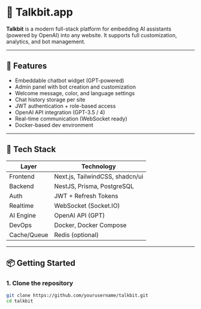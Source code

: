 # 🧠 Talkbit.app

**Talkbit** is a modern full-stack platform for embedding AI assistants (powered by OpenAI) into any website. It supports full customization, analytics, and bot management.

---

## 🚀 Features

- Embeddable chatbot widget (GPT-powered)
- Admin panel with bot creation and customization
- Welcome message, color, and language settings
- Chat history storage per site
- JWT authentication + role-based access
- OpenAI API integration (GPT-3.5 / 4)
- Real-time communication (WebSocket ready)
- Docker-based dev environment

---

## 🧰 Tech Stack

| Layer      | Technology                  |
|------------|-----------------------------|
| Frontend   | Next.js, TailwindCSS, shadcn/ui |
| Backend    | NestJS, Prisma, PostgreSQL  |
| Auth       | JWT + Refresh Tokens        |
| Realtime   | WebSocket (Socket.IO)       |
| AI Engine  | OpenAI API (GPT)            |
| DevOps     | Docker, Docker Compose      |
| Cache/Queue| Redis (optional)            |

---

## 📦 Getting Started

### 1. Clone the repository

```bash
git clone https://github.com/yourusername/talkbit.git
cd talkbit
